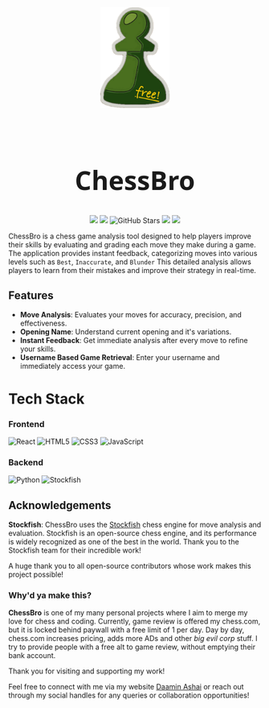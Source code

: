 <p align="center">
  <img src="src/assets/branding/logo.png" height="200px">
</p>
<br/>
<h1 align="center" style="font-size: 52px; font-family: 'system-ui';"> ChessBro </h1>
<p align="center">
 <img src ="https://img.shields.io/badge/License-CC%20BY--NC%204.0--Modified-blue.svg">
 <img src ="https://img.shields.io/badge/version-1.0.0-green.svg">
 <img src="https://img.shields.io/github/stars/daamin909/chessbro?style=social?color" alt="GitHub Stars">
 <img src ="https://img.shields.io/github/deployments/daamin909/chessbro/production?color=purple">
 <img src ="https://badge.pbhak.hackclub.app/U07GLQY6UN4/ChessBro?color=red&label=Time%20Spent">
</p>

ChessBro is a chess game analysis tool designed to help players improve their skills by evaluating and grading each move they make during a game. The application provides instant feedback, categorizing moves into various levels such as `Best`, `Inaccurate`, and `Blunder` This detailed analysis allows players to learn from their mistakes and improve their strategy in real-time.


## Features

- **Move Analysis**: Evaluates your moves for accuracy, precision, and effectiveness.
- **Opening Name**: Understand current opening and it's variations.
- **Instant Feedback**: Get immediate analysis after every move to refine your skills.
- **Username Based Game Retrieval**: Enter your username and immediately access your game.



# Tech Stack

### Frontend

![React](https://img.shields.io/badge/React-61DAFB?style=flat&logo=react&logoColor=black) ![HTML5](https://img.shields.io/badge/HTML5-E34F26?style=flat&logo=html5&logoColor=white) ![CSS3](https://img.shields.io/badge/CSS3-1572B6?style=flat&logo=css3&logoColor=white) ![JavaScript](https://img.shields.io/badge/JavaScript-F7DF1E?style=flat&logo=javascript&logoColor=black)

### Backend

![Python](https://img.shields.io/badge/Python-3776AB?style=flat&logo=python&logoColor=white) ![Stockfish](https://img.shields.io/badge/Stockfish-002D62?style=flat&logo=chess&logoColor=white)


## Acknowledgements

**Stockfish**: ChessBro uses the [Stockfish](https://stockfishchess.org/) chess engine for move analysis and evaluation. Stockfish is an open-source chess engine, and its performance is widely recognized as one of the best in the world. Thank you to the Stockfish team for their incredible work!

A huge thank you to all open-source contributors whose work makes this project possible!


### Why'd ya make this?

**ChessBro** is one of my many personal projects where I aim to merge my love for chess and coding. Currently, game review is offered my chess.com, but it is locked behind paywall with a free limit of 1 per day. Day by day, chess.com increases pricing, adds more ADs and other _big evil corp_ stuff. I try to provide people with a free alt to game review, without emptying their bank account.

Thank you for visiting and supporting my work!

Feel free to connect with me via my website [Daamin Ashai](https://daamin.tech) or reach out through my social handles for any queries or collaboration opportunities!
